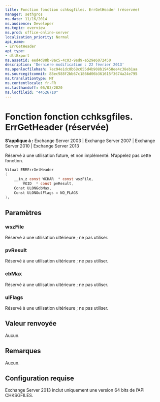 ```yaml
---
title: Fonction fonction cchksgfiles. ErrGetHeader (réservée)
manager: sethgros
ms.date: 11/16/2014
ms.audience: Developer
ms.topic: overview
ms.prod: office-online-server
localization_priority: Normal
api_name:
- ErrGetHeader
api_type:
- dllExport
ms.assetid: eed4d88b-8ac5-4c03-9ed9-e529e6072450
description: 'Dernière modification : 22 février 2013'
ms.openlocfilehash: 7ec94e1dc0b68c055d4b908b19458ee4c38eb1aa
ms.sourcegitcommit: 88ec988f2bb67c1866d06b361615f3674a24e795
ms.translationtype: MT
ms.contentlocale: fr-FR
ms.lasthandoff: 06/03/2020
ms.locfileid: "44526710"
---
```

# <a name="cchksgfileserrgetheader-function-reserved"></a>Fonction fonction cchksgfiles. ErrGetHeader (réservée)

**S’applique à :** Exchange Server 2003 | Exchange Server 2007 | Exchange Server 2010 | Exchange Server 2013
  
Réservé à une utilisation future, et non implémenté. N’appelez pas cette fonction. 
  
```cs
Vitual ERRErrGetHeader  
(
    __in_z const WCHAR  * const wszFile,
        VOID  * const pvResult,
    Const ULONGcbMax,
    Const ULONGulFlags = NO_FLAGS
);

```

## <a name="parameters"></a>Paramètres

### <a name="wszfile"></a>wszFile
  
Réservé à une utilisation ultérieure ; ne pas utiliser.
    
### <a name="pvresult"></a>pvResult
  
Réservé à une utilisation ultérieure ; ne pas utiliser.
    
### <a name="cbmax"></a>cbMax
  
Réservé à une utilisation ultérieure ; ne pas utiliser.
    
### <a name="ulflags"></a>ulFlags
  
Réservé à une utilisation ultérieure ; ne pas utiliser.
    
## <a name="return-value"></a>Valeur renvoyée

Aucun.
  
## <a name="remarks"></a>Remarques

Aucun.
  
## <a name="requirements"></a>Configuration requise

Exchange Server 2013 inclut uniquement une version 64 bits de l’API CHKSGFILES.
  

